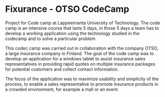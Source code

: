 # Fixurance - OTSO CodeCamp
Project for Code camp at Lappeenranta University of Technology. The code camp is an intensive course that lasts 5 days,
in those 5 days a team has to develop a working application using the technology studied in the codecamp and to solve a 
particular problem

This codec camp was carried out in collaboration with the company OTSO, a large insurance company in Finland.
The goal of the code camp was to develop an application for a windows tablet to assist insurance sales representatives
in providing rapid quotes on multiple insurance packages for potential customers and collect contact information.

The focus of the application was to maximize usability and simplicity of the process, to enable a sales representative to
promote insurance products in a crowded environment, for example a mall or an event.

